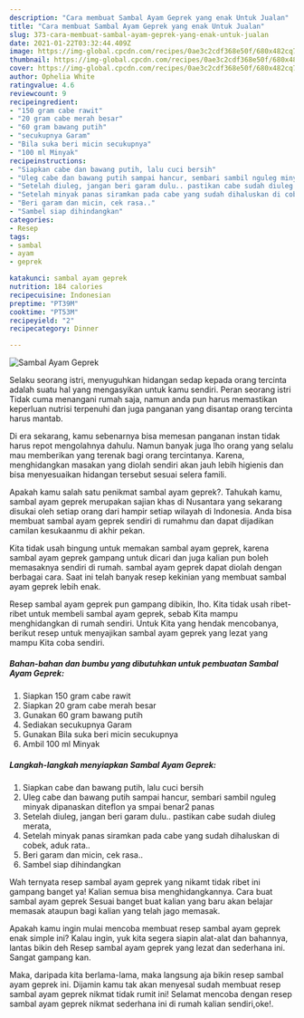 ```yaml
---
description: "Cara membuat Sambal Ayam Geprek yang enak Untuk Jualan"
title: "Cara membuat Sambal Ayam Geprek yang enak Untuk Jualan"
slug: 373-cara-membuat-sambal-ayam-geprek-yang-enak-untuk-jualan
date: 2021-01-22T03:32:44.409Z
image: https://img-global.cpcdn.com/recipes/0ae3c2cdf368e50f/680x482cq70/sambal-ayam-geprek-foto-resep-utama.jpg
thumbnail: https://img-global.cpcdn.com/recipes/0ae3c2cdf368e50f/680x482cq70/sambal-ayam-geprek-foto-resep-utama.jpg
cover: https://img-global.cpcdn.com/recipes/0ae3c2cdf368e50f/680x482cq70/sambal-ayam-geprek-foto-resep-utama.jpg
author: Ophelia White
ratingvalue: 4.6
reviewcount: 9
recipeingredient:
- "150 gram cabe rawit"
- "20 gram cabe merah besar"
- "60 gram bawang putih"
- "secukupnya Garam"
- "Bila suka beri micin secukupnya"
- "100 ml Minyak"
recipeinstructions:
- "Siapkan cabe dan bawang putih, lalu cuci bersih"
- "Uleg cabe dan bawang putih sampai hancur, sembari sambil nguleg minyak dipanaskan diteflon ya smpai benar2 panas"
- "Setelah diuleg, jangan beri garam dulu.. pastikan cabe sudah diuleg merata,"
- "Setelah minyak panas siramkan pada cabe yang sudah dihaluskan di cobek, aduk rata.."
- "Beri garam dan micin, cek rasa.."
- "Sambel siap dihindangkan"
categories:
- Resep
tags:
- sambal
- ayam
- geprek

katakunci: sambal ayam geprek 
nutrition: 184 calories
recipecuisine: Indonesian
preptime: "PT39M"
cooktime: "PT53M"
recipeyield: "2"
recipecategory: Dinner

---
```



![Sambal Ayam Geprek](https://img-global.cpcdn.com/recipes/0ae3c2cdf368e50f/680x482cq70/sambal-ayam-geprek-foto-resep-utama.jpg)

Selaku seorang istri, menyuguhkan hidangan sedap kepada orang tercinta adalah suatu hal yang mengasyikan untuk kamu sendiri. Peran seorang istri Tidak cuma menangani rumah saja, namun anda pun harus memastikan keperluan nutrisi terpenuhi dan juga panganan yang disantap orang tercinta harus mantab.

Di era  sekarang, kamu sebenarnya bisa memesan panganan instan tidak harus repot mengolahnya dahulu. Namun banyak juga lho orang yang selalu mau memberikan yang terenak bagi orang tercintanya. Karena, menghidangkan masakan yang diolah sendiri akan jauh lebih higienis dan bisa menyesuaikan hidangan tersebut sesuai selera famili. 



Apakah kamu salah satu penikmat sambal ayam geprek?. Tahukah kamu, sambal ayam geprek merupakan sajian khas di Nusantara yang sekarang disukai oleh setiap orang dari hampir setiap wilayah di Indonesia. Anda bisa membuat sambal ayam geprek sendiri di rumahmu dan dapat dijadikan camilan kesukaanmu di akhir pekan.

Kita tidak usah bingung untuk memakan sambal ayam geprek, karena sambal ayam geprek gampang untuk dicari dan juga kalian pun boleh memasaknya sendiri di rumah. sambal ayam geprek dapat diolah dengan berbagai cara. Saat ini telah banyak resep kekinian yang membuat sambal ayam geprek lebih enak.

Resep sambal ayam geprek pun gampang dibikin, lho. Kita tidak usah ribet-ribet untuk membeli sambal ayam geprek, sebab Kita mampu menghidangkan di rumah sendiri. Untuk Kita yang hendak mencobanya, berikut resep untuk menyajikan sambal ayam geprek yang lezat yang mampu Kita coba sendiri.

<!--inarticleads1-->

##### Bahan-bahan dan bumbu yang dibutuhkan untuk pembuatan Sambal Ayam Geprek:

1. Siapkan 150 gram cabe rawit
1. Siapkan 20 gram cabe merah besar
1. Gunakan 60 gram bawang putih
1. Sediakan secukupnya Garam
1. Gunakan Bila suka beri micin secukupnya
1. Ambil 100 ml Minyak




<!--inarticleads2-->

##### Langkah-langkah menyiapkan Sambal Ayam Geprek:

1. Siapkan cabe dan bawang putih, lalu cuci bersih
1. Uleg cabe dan bawang putih sampai hancur, sembari sambil nguleg minyak dipanaskan diteflon ya smpai benar2 panas
1. Setelah diuleg, jangan beri garam dulu.. pastikan cabe sudah diuleg merata,
1. Setelah minyak panas siramkan pada cabe yang sudah dihaluskan di cobek, aduk rata..
1. Beri garam dan micin, cek rasa..
1. Sambel siap dihindangkan




Wah ternyata resep sambal ayam geprek yang nikamt tidak ribet ini gampang banget ya! Kalian semua bisa menghidangkannya. Cara buat sambal ayam geprek Sesuai banget buat kalian yang baru akan belajar memasak ataupun bagi kalian yang telah jago memasak.

Apakah kamu ingin mulai mencoba membuat resep sambal ayam geprek enak simple ini? Kalau ingin, yuk kita segera siapin alat-alat dan bahannya, lantas bikin deh Resep sambal ayam geprek yang lezat dan sederhana ini. Sangat gampang kan. 

Maka, daripada kita berlama-lama, maka langsung aja bikin resep sambal ayam geprek ini. Dijamin kamu tak akan menyesal sudah membuat resep sambal ayam geprek nikmat tidak rumit ini! Selamat mencoba dengan resep sambal ayam geprek nikmat sederhana ini di rumah kalian sendiri,oke!.

